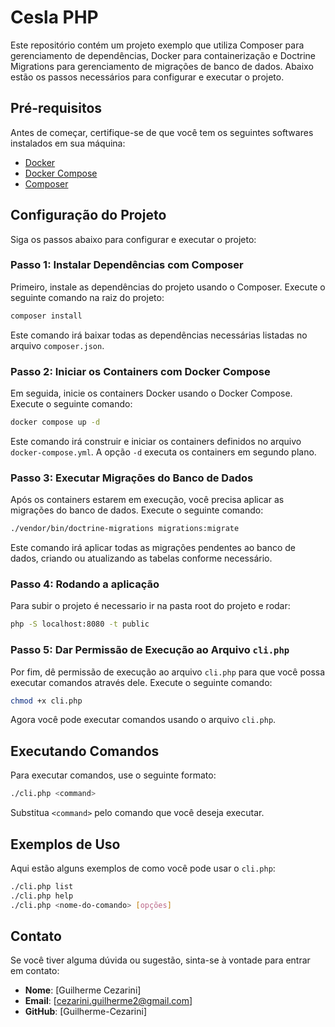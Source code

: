 
# Cesla PHP

Este repositório contém um projeto exemplo que utiliza Composer para gerenciamento de dependências, Docker para containerização e Doctrine Migrations para gerenciamento de migrações de banco de dados. Abaixo estão os passos necessários para configurar e executar o projeto.

## Pré-requisitos

Antes de começar, certifique-se de que você tem os seguintes softwares instalados em sua máquina:

- [Docker](https://docs.docker.com/get-docker/)
- [Docker Compose](https://docs.docker.com/compose/install/)
- [Composer](https://getcomposer.org/download/)

## Configuração do Projeto

Siga os passos abaixo para configurar e executar o projeto:

### Passo 1: Instalar Dependências com Composer

Primeiro, instale as dependências do projeto usando o Composer. Execute o seguinte comando na raiz do projeto:

```bash
composer install
```

Este comando irá baixar todas as dependências necessárias listadas no arquivo `composer.json`.

### Passo 2: Iniciar os Containers com Docker Compose

Em seguida, inicie os containers Docker usando o Docker Compose. Execute o seguinte comando:

```bash
docker compose up -d
```

Este comando irá construir e iniciar os containers definidos no arquivo `docker-compose.yml`. A opção `-d` executa os containers em segundo plano.

### Passo 3: Executar Migrações do Banco de Dados

Após os containers estarem em execução, você precisa aplicar as migrações do banco de dados. Execute o seguinte comando:

```bash
./vendor/bin/doctrine-migrations migrations:migrate
```

Este comando irá aplicar todas as migrações pendentes ao banco de dados, criando ou atualizando as tabelas conforme necessário.

### Passo 4: Rodando a aplicação

Para subir o projeto é necessario ir na pasta root do projeto e rodar: 

```bash
php -S localhost:8080 -t public
```

### Passo 5: Dar Permissão de Execução ao Arquivo `cli.php`

Por fim, dê permissão de execução ao arquivo `cli.php` para que você possa executar comandos através dele. Execute o seguinte comando:

```bash
chmod +x cli.php
```

Agora você pode executar comandos usando o arquivo `cli.php`.

## Executando Comandos

Para executar comandos, use o seguinte formato:

```bash
./cli.php <command>
```

Substitua `<command>` pelo comando que você deseja executar.

## Exemplos de Uso

Aqui estão alguns exemplos de como você pode usar o `cli.php`:

```bash
./cli.php list
./cli.php help
./cli.php <nome-do-comando> [opções]
```

## Contato

Se você tiver alguma dúvida ou sugestão, sinta-se à vontade para entrar em contato:

- **Nome**: [Guilherme Cezarini]
- **Email**: [cezarini.guilherme2@gmail.com]
- **GitHub**: [Guilherme-Cezarini]

